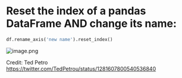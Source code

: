 # Reset the index of a pandas DataFrame AND change its name:

```python
df.rename_axis('new name').reset_index()
```

![image.png](https://pbs.twimg.com/media/EckvgJuXoAE78wp?format=png&name=900x900)

Credit: Ted Petro
https://twitter.com/TedPetrou/status/1281607800540536840
